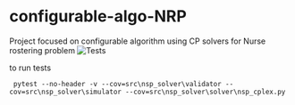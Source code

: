 # configurable-algo-NRP
Project focused on configurable algorithm using CP solvers for Nurse rostering problem
![Tests](https://github.com/Efnalim/configurable-algo-NRP/actions/workflows/tests.yml/badge.svg)

to run tests
```
 pytest --no-header -v --cov=src\nsp_solver\validator --cov=src\nsp_solver\simulator --cov=src\nsp_solver\solver\nsp_cplex.py
```